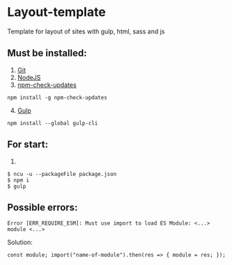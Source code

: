 # Layout-template
Template for layout of sites with gulp, html, sass and js

## Must be installed:
1. [Git](https://git-scm.com/downloads)
2. [NodeJS](https://nodejs.org/en/download)
3. [npm-check-updates](https://www.npmjs.com/package/npm-check-updates)
```
npm install -g npm-check-updates

```
4. [Gulp](https://gulpjs.com/docs/en/getting-started/quick-start)
```
npm install --global gulp-cli

```

## For start:
1.
```
$ ncu -u --packageFile package.json
$ npm i
$ gulp
```

## Possible errors:
```
Error [ERR_REQUIRE_ESM]: Must use import to load ES Module: <...> module <...>
```
Solution:
```
const module; import("name-of-module").then(res => { module = res; });
```